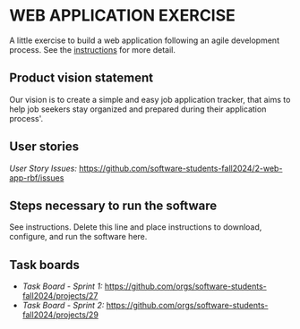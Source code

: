 # WEB APPLICATION EXERCISE

A little exercise to build a web application following an agile development process. See the [instructions](instructions.md) for more detail.

## Product vision statement

Our vision is to create a simple and easy job application tracker, that aims to help job seekers stay organized and prepared during their application process'.

## User stories

*User Story Issues:* https://github.com/software-students-fall2024/2-web-app-rbf/issues

## Steps necessary to run the software

See instructions. Delete this line and place instructions to download, configure, and run the software here.

## Task boards

- *Task Board - Sprint 1:* https://github.com/orgs/software-students-fall2024/projects/27
- *Task Board - Sprint 2:* https://github.com/orgs/software-students-fall2024/projects/29
